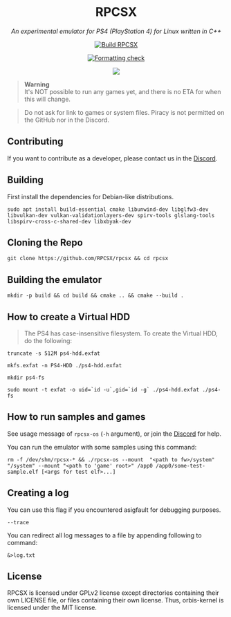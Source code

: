 <div align="center">
   
# RPCSX
*An experimental emulator for PS4 (PlayStation 4) for Linux written in C++*

[![Build RPCSX](../../../actions/workflows/rpcsx.yml/badge.svg)](../../../actions/workflows/rpcsx.yml)

[![Formatting check](../../../actions/workflows/format.yml/badge.svg)](../../../actions/workflows/format.yml)

[![](https://img.shields.io/discord/252023769500090368?color=5865F2&logo=discord&logoColor=white)](https://discord.gg/t6dzA4wUdG)

</div>

> **Warning** <br/>
> It's NOT possible to run any games yet, and there is no ETA for when this will change.

> Do not ask for link to games or system files. Piracy is not permitted on the GitHub nor in the Discord.


## Contributing

If you want to contribute as a developer, please contact us in the [Discord](https://discord.gg/t6dzA4wUdG).

## Building

First install the dependencies for Debian-like distributions.
   
``sudo apt install build-essential cmake libunwind-dev libglfw3-dev libvulkan-dev vulkan-validationlayers-dev spirv-tools glslang-tools libspirv-cross-c-shared-dev libxbyak-dev``

## Cloning the Repo

``git clone https://github.com/RPCSX/rpcsx && cd rpcsx``
   
## Building the emulator
   
`mkdir -p build && cd build && cmake .. && cmake --build .`

## How to create a Virtual HDD

> The PS4 has case-insensitive filesystem. To create the Virtual HDD, do the following:
 
`truncate -s 512M ps4-hdd.exfat`

`mkfs.exfat -n PS4-HDD ./ps4-hdd.exfat`

`mkdir ps4-fs`

``sudo mount -t exfat -o uid=`id -u`,gid=`id -g` ./ps4-hdd.exfat ./ps4-fs``

## How to run samples and games
   
See usage message of `rpcsx-os` (`-h` argument), or join the [Discord](https://discord.gg/t6dzA4wUdG) for help.

You can run the emulator with some samples using this command:
   
`rm -f /dev/shm/rpcsx-* && ./rpcsx-os --mount  "<path to fw>/system" "/system" --mount "<path to 'game' root>" /app0 /app0/some-test-sample.elf [<args for test elf>...]`

## Creating a log

You can use this flag if you encountered asigfault for debugging purposes.
    
`--trace` 
    
You can redirect all log messages to a file by appending following to command:

`&>log.txt`
      


## License

RPCSX is licensed under GPLv2 license except directories containing their own LICENSE file, or files containing their own license.
Thus, orbis-kernel is licensed under the MIT license.


